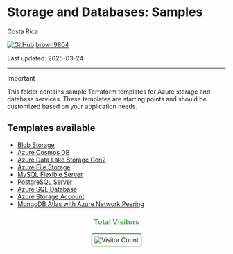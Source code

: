 # Storage and Databases: Samples

Costa Rica

[![GitHub](https://img.shields.io/badge/--181717?logo=github&logoColor=ffffff)](https://github.com/)
[brown9804](https://github.com/brown9804)

Last updated: 2025-03-24

------------------------------------------

> [!IMPORTANT]
> This folder contains sample Terraform templates for Azure storage and database services. These templates are starting points and should be customized based on your application needs.

## Templates available

- [Blob Storage](./1_storage-databases/blob-storage)
- [Azure Cosmos DB](./1_storage-databases/cosmos-db)
- [Azure Data Lake Storage Gen2](./1_storage-databases/data-lake-storage)
- [Azure File Storage](./1_storage-databases/file-storage)
- [MySQL Flexible Server](./1_storage-databases/mysql-flexible-server)
- [PostgreSQL Server](./1_storage-databases/postgresql)
- [Azure SQL Database](./1_storage-databases/sql-database)
- [Azure Storage Account](./1_storage-databases/storage-account)
- [MongoDB Atlas with Azure Network Peering](./1_storage-databases/mongo-atlas)

<div align="center">
  <h3 style="color: #4CAF50;">Total Visitors</h3>
  <img src="https://profile-counter.glitch.me/brown9804/count.svg" alt="Visitor Count" style="border: 2px solid #4CAF50; border-radius: 5px; padding: 5px;"/>
</div>
